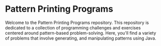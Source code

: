# Pattern Printing Programs

Welcome to the Pattern Printing Programs repository. This repository is dedicated to a collection of programming challenges and exercises centered around pattern-based problem-solving. Here, you'll find a variety of problems that involve generating, and manipulating patterns using Java.
